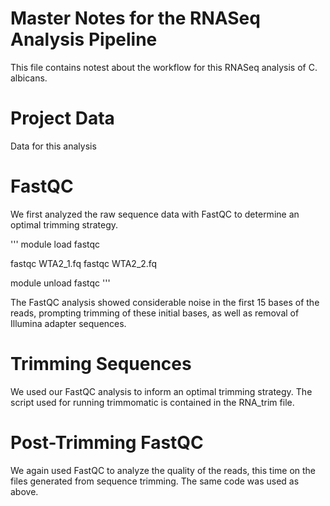# Master Notes for the RNASeq Analysis Pipeline
This file contains notest about the workflow for this RNASeq analysis of C. albicans. 

# Project Data
Data for this analysis 

# FastQC
We first analyzed the raw sequence data with FastQC to determine an optimal trimming strategy.

'''
module load fastqc

fastqc WTA2_1.fq
fastqc WTA2_2.fq

module unload fastqc
'''

The FastQC analysis showed considerable noise in the first 15 bases of the reads, prompting trimming of these initial bases, as well as removal of Illumina adapter sequences.


# Trimming Sequences
We used our FastQC analysis to inform an optimal trimming strategy. The script used for running trimmomatic is contained in the RNA_trim file.


# Post-Trimming FastQC
We again used FastQC to analyze the quality of the reads, this time on the files generated from sequence trimming. The same code was used as above.
